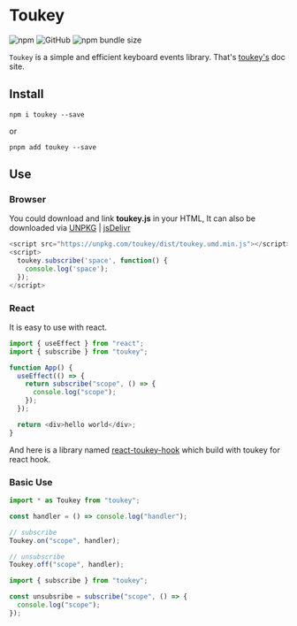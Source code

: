 # Toukey

![npm](https://img.shields.io/npm/v/toukey)
![GitHub](https://img.shields.io/github/license/yukiniro/toukey)
![npm bundle size](https://img.shields.io/bundlephobia/min/toukey)

`Toukey` is a simple and efficient keyboard events library. That's [toukey's](https://toukey.vercel.app/) doc site.

## Install

```shell
npm i toukey --save
```

or

```shell
pnpm add toukey --save
```

## Use

### Browser

You could download and link **toukey.js** in your HTML, It can also be downloaded via [UNPKG](https://unpkg.com/browse/toukey/dist/) | [jsDelivr](https://www.jsdelivr.com/package/npm/toukey)

```javascript
<script src="https://unpkg.com/toukey/dist/toukey.umd.min.js"></script>
<script>
  toukey.subscribe('space', function() {
    console.log('space');
  });
</script>
```

### React

It is easy to use with react.

```javascript
import { useEffect } from "react";
import { subscribe } from "toukey";

function App() {
  useEffect(() => {
    return subscribe("scope", () => {
      console.log("scope");
    });
  });

  return <div>hello world</div>;
}
```

And here is a library named [react-toukey-hook](https://github.com/Yukiniro/react-toukey-hook) which build with toukey for react hook.

### Basic Use

```javascript
import * as Toukey from "toukey";

const handler = () => console.log("handler");

// subscribe
Toukey.on("scope", handler);

// unsubscribe
Toukey.off("scope", handler);
```

```javascript
import { subscribe } from "toukey";

const unsubsribe = subscribe("scope", () => {
  console.log("scope");
});
```
